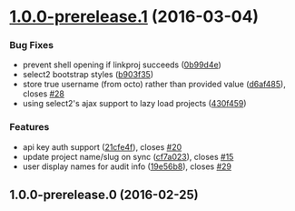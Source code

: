 <a name="1.0.0-prerelease.1"></a>
# [1.0.0-prerelease.1](https://github.com/zywave/OctopusDeploy-Kraken/compare/1.0.0-prerelease.0...v1.0.0-prerelease.1) (2016-03-04)


### Bug Fixes

* prevent shell opening if linkproj succeeds ([0b99d4e](https://github.com/zywave/OctopusDeploy-Kraken/commit/0b99d4e))
* select2 bootstrap styles ([b903f35](https://github.com/zywave/OctopusDeploy-Kraken/commit/b903f35))
* store true username (from octo) rather than provided value ([d6af485](https://github.com/zywave/OctopusDeploy-Kraken/commit/d6af485)), closes [#28](https://github.com/zywave/OctopusDeploy-Kraken/issues/28)
* using select2's ajax support to lazy load projects ([430f459](https://github.com/zywave/OctopusDeploy-Kraken/commit/430f459))

### Features

* api key auth support ([21cfe4f](https://github.com/zywave/OctopusDeploy-Kraken/commit/21cfe4f)), closes [#20](https://github.com/zywave/OctopusDeploy-Kraken/issues/20)
* update project name/slug on sync ([cf7a023](https://github.com/zywave/OctopusDeploy-Kraken/commit/cf7a023)), closes [#15](https://github.com/zywave/OctopusDeploy-Kraken/issues/15)
* user display names for audit info ([19e56b8](https://github.com/zywave/OctopusDeploy-Kraken/commit/19e56b8)), closes [#29](https://github.com/zywave/OctopusDeploy-Kraken/issues/29)



<a name="1.0.0-prerelease.0"></a>
## 1.0.0-prerelease.0 (2016-02-25)



